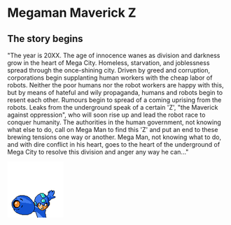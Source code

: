# Megaman Maverick Z

## The story begins

"The year is 20XX. The age of innocence wanes as division and darkness grow in the heart of Mega City. Homeless, starvation, and joblessness spread through the once-shining city. Driven by greed and corruption, corporations begin supplanting human workers with the cheap labor of robots. Neither the poor humans nor the robot workers are happy with this, but by means of hateful and wily propaganda, humans and robots begin to resent each other. Rumours begin to spread of a coming uprising from the robots. Leaks from the underground speak of a certain 'Z', "the Maverick against oppression", who will soon rise up and lead the robot race to conquer humanity. The authorities in the human government, not knowing what else to do, call on Mega Man to find this 'Z' and put an end to these brewing tensions one way or another. Mega Man, not knowing what to do, and with dire conflict in his heart, goes to the heart of the underground of Mega City to resolve this division and anger any way he can..."

![Alt text](assets/sprites/Frames/MegamanMainMenu/MegamanPose.png?raw=true "Megaman Maverick Z")
